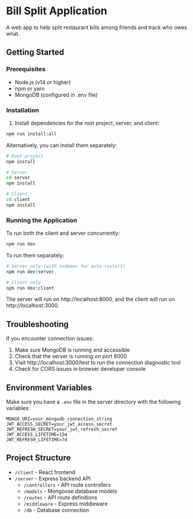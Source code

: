 # Bill Split Application

A web app to help split restaurant bills among friends and track who owes what.

## Getting Started

### Prerequisites

- Node.js (v14 or higher)
- npm or yarn
- MongoDB (configured in .env file)

### Installation

1. Install dependencies for the root project, server, and client:

```bash
npm run install:all
```

Alternatively, you can install them separately:

```bash
# Root project
npm install

# Server
cd server
npm install

# Client
cd client
npm install
```

### Running the Application

To run both the client and server concurrently:

```bash
npm run dev
```

To run them separately:

```bash
# Server only (with nodemon for auto-restart)
npm run dev:server

# Client only
npm run dev:client
```

The server will run on http://localhost:8000, and the client will run on http://localhost:3000.

## Troubleshooting

If you encounter connection issues:

1. Make sure MongoDB is running and accessible
2. Check that the server is running on port 8000
3. Visit http://localhost:3000/test to run the connection diagnostic tool
4. Check for CORS issues in browser developer console

## Environment Variables

Make sure you have a `.env` file in the server directory with the following variables:

```
MONGO_URI=your_mongodb_connection_string
JWT_ACCESS_SECRET=your_jwt_access_secret
JWT_REFRESH_SECRET=your_jwt_refresh_secret
JWT_ACCESS_LIFETIME=15m
JWT_REFRESH_LIFETIME=7d
```

## Project Structure

- `/client` - React frontend
- `/server` - Express backend API
  - `/controllers` - API route controllers
  - `/models` - Mongoose database models
  - `/routes` - API route definitions
  - `/middleware` - Express middleware
  - `/db` - Database connection
